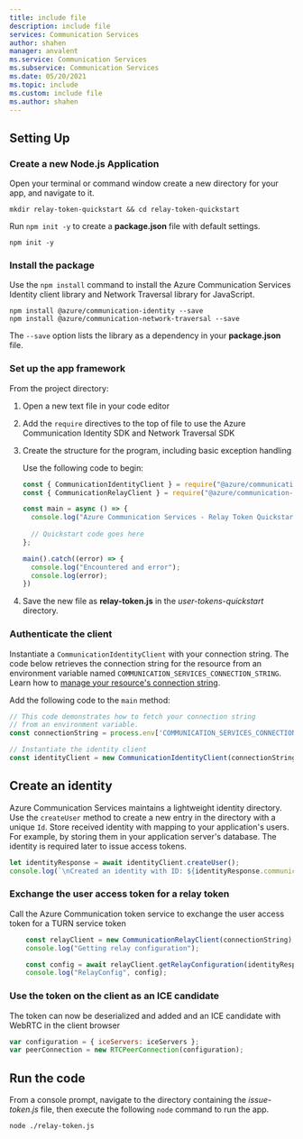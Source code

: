 ```yaml
---
title: include file
description: include file
services: Communication Services
author: shahen
manager: anvalent
ms.service: Communication Services
ms.subservice: Communication Services
ms.date: 05/20/2021
ms.topic: include
ms.custom: include file
ms.author: shahen
---
```


## Setting Up

### Create a new Node.js Application

Open your terminal or command window create a new directory for your app, and navigate to it.

```console
mkdir relay-token-quickstart && cd relay-token-quickstart
```
Run `npm init -y` to create a **package.json** file with default settings.

```console
npm init -y
```

### Install the package

Use the `npm install` command to install the Azure Communication Services Identity client library and Network Traversal library for JavaScript.

```console
npm install @azure/communication-identity --save
npm install @azure/communication-network-traversal --save
```

The `--save` option lists the library as a dependency in your **package.json** file.

### Set up the app framework

From the project directory:

1. Open a new text file in your code editor
2. Add the `require` directives to the top of file to use the Azure Communication Identity SDK and Network Traversal SDK
3. Create the structure for the program, including basic exception handling

   Use the following code to begin:

   ```javascript
   const { CommunicationIdentityClient } = require("@azure/communication-identity");
   const { CommunicationRelayClient } = require("@azure/communication-network-traversal");;

   const main = async () => {
     console.log("Azure Communication Services - Relay Token Quickstart")
  
     // Quickstart code goes here
   };

   main().catch((error) => {
     console.log("Encountered and error");
     console.log(error);
   })
   ```

4. Save the new file as **relay-token.js** in the *user-tokens-quickstart* directory.

### Authenticate the client

Instantiate a `CommunicationIdentityClient` with your connection string. The code below retrieves the connection string for the resource from an environment variable named `COMMUNICATION_SERVICES_CONNECTION_STRING`. Learn how to [manage your resource's connection string](../create-communication-resource.md#store-your-connection-string).

Add the following code to the `main` method:

```javascript
// This code demonstrates how to fetch your connection string
// from an environment variable.
const connectionString = process.env['COMMUNICATION_SERVICES_CONNECTION_STRING'];

// Instantiate the identity client
const identityClient = new CommunicationIdentityClient(connectionString);
```

## Create an identity

Azure Communication Services maintains a lightweight identity directory. Use the `createUser` method to create a new entry in the directory with a unique `Id`. Store received identity with mapping to your application's users. For example, by storing them in your application server's database. The identity is required later to issue access tokens.

```javascript
let identityResponse = await identityClient.createUser();
console.log(`\nCreated an identity with ID: ${identityResponse.communicationUserId}`);
```

### Exchange the user access token for a relay token

Call the Azure Communication token service to exchange the user access token for a TURN service token

```javascript
    const relayClient = new CommunicationRelayClient(connectionString);
    console.log("Getting relay configuration");

    const config = await relayClient.getRelayConfiguration(identityResponse);
    console.log("RelayConfig", config);
```

### Use the token on the client as an ICE candidate

The token can now be deserialized and added and an ICE candidate with WebRTC in the client browser

```javascript  
var configuration = { iceServers: iceServers };
var peerConnection = new RTCPeerConnection(configuration);
```

## Run the code

From a console prompt, navigate to the directory containing the *issue-token.js* file, then execute the following `node` command to run the app.

```console
node ./relay-token.js
```
